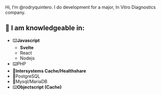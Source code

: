 Hi, I’m @rodryquintero. I do development for a major, In Vitro Diagnostics company.

## 👀 I am knowledgeable in: 
- ⌨️**Javascript**
  - **Svelte**
  - React
  - Nodejs
- ⌨️PHP
- 💾**Intersystems Cache/Healthshare**
- 💾PostgreSQL
- 💾Mysql/MariaDB
- ⌨️**Objectscript (Cache)**
